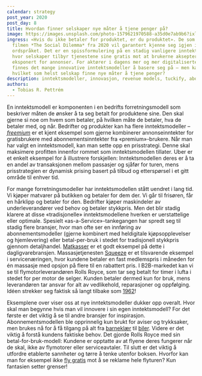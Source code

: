 ```yaml
---
calendar: strategy
post_year: 2020
post_day: 8
title: Hvordan finner selskaper nye måter å tjene penger på?
image: https://images.unsplash.com/photo-1579621970588-a35d0e7ab9b6?ixlib=rb-1.2.1&ixid=MXwxMjA3fDB8MHxwaG90by1wYWdlfHx8fGVufDB8fHw%3D&auto=format&fit=crop&w=1350&q=80
ingress: «Hvis du ikke betaler for produktet, er du produktet». De som har sett
  filmen *The Social Dilemma* fra 2020 vil garantert kjenne seg igjen i dette
  ordspråket. Det er en spissformulering på en stadig vanligere inntektsmodell
  hvor selskaper tilbyr tjenestene sine gratis mot at brukerne aksepterer å bli
  eksponert for annonser. For aktører i dagens mer og mer digitaliserte verden
  finnes det mange innovative inntektsmodeller å basere seg på – men kan et
  hvilket som helst selskap finne nye måter å tjene penger?
description: inntektsmodeller, innovasjon, revenue models, tuckify, abonnement, freemium
authors:
  - Tobias R. Pettrém
---
```

En inntektsmodell er komponenten i en bedrifts forretningsmodell som beskriver måten de ønsker å ta seg betalt for produktene sine. Den skal gjerne si noe om hvem som betaler, på hvilken måte de betaler, hva de betaler med, og når. Bedrifter og produkter kan ha flere inntektsmodeller – *[freemium](https://hbr.org/2014/05/making-freemium-work)* er et kjent eksempel som gjerne kombinerer annonseinntekter for gratisbrukere med abonnementsinntekter fra «premium»-brukere. Når man har valgt en inntektsmodell, kan man sette opp en prisstrategi. Denne skal maksimere profitten innenfor rommet som inntektsmodellen tillater. Uber er et enkelt eksempel for å illustrere forskjellen: Inntektsmodellen deres er å ta en andel av transaksjonen mellom passasjer og sjåfør for turen, mens prisstrategien er dynamisk prising basert på tilbud og etterspørsel i et gitt område til enhver tid.

For mange forretningsmodeller har inntektsmodellen stått uendret i lang tid. Vi kjøper matvarer på butikken og betaler for dem der. Vi går til frisøren, får en hårklipp og betaler for den. Bedrifter kjøper maskindeler av underleverandører ved behov og betaler stykkpris. Men det blir stadig klarere at disse «tradisjonelle» inntektsmodellene hverken er uerstattelige eller optimale. Spesielt «as-a-Service»-tankegangen har spredt seg til stadig flere bransjer, hvor man ofte ser en innføring av abonnementsmodeller (gjerne kombinert med heldigitale kjøpsopplevelser og hjemlevering) eller betal-per-bruk i stedet for tradisjonell stykkpris gjennom detaljhandel. [Matkasser](https://www.dinside.no/okonomi/prissjekk-pa-matkasser/72106400) er et godt eksempel på dette i dagligvarebransjen. Massasjetjenesten [Squeeze](https://shifter.no/nyheter/slik-snudde-squeeze-fra-stengte-dorer-til-rekordvekst-na-utvider-massasje-startupen-til-flere-byer/190409) er et tilsvarende eksempel i servicenæringen, hvor kundene betaler en fast medlemspris i måneden for én massasje med opsjon på flere til en rabattert pris. I B2B-markedet kan vi se til flymotorleverandøren Rolls Royce, som tar seg betalt for timer i lufta i stedet for per motor de selger. Kunden betaler dermed kun for bruk, mens leverandøren tar ansvar for alt av vedlikehold, reparasjoner og oppfølging. Idéen strekker seg faktisk så langt tilbake som [1962](https://www.rolls-royce.com/media/press-releases-archive/yr-2012/121030-the-hour.aspx)!

Eksemplene over viser oss at nye inntektsmodeller dukker opp overalt. Hvor skal man begynne hvis man vil innovere i sin egen inntektsmodell? For det første er det viktig å se til andre bransjer for inspirasjon. Abonnementsmodellen ble opprinnelig kun brukt for aviser og trykksaker, men brukes nå for å få tilgang på alt fra [barneklær](https://tuckify.com/) til [biler](https://www.sparebank1.no/nb/bank/privat/tips-og-rad/bilabonnement.html). Videre er det viktig å forstå kundens faktiske behov. Det gjorde Rolls Royce med sin betal-for-bruk-modell: Kundene er opptatte av at flyene deres fungerer når de skal, ikke av flymotorer eller serviceavtaler. Til slutt er det viktig å utfordre etablerte sannheter og tørre å tenke utenfor boksen. Hvorfor kan man for eksempel ikke [fly gratis](http://www.passengerwise.com/much-flight-advertising-watch-free-flight/) mot å se reklame hele flyturen? Kun fantasien setter grenser!